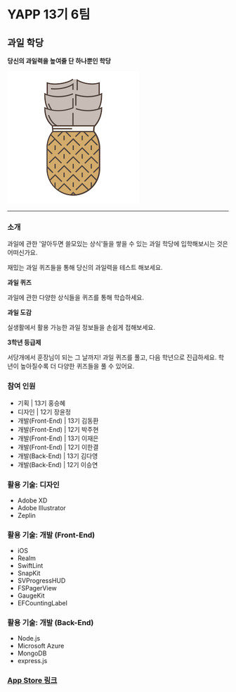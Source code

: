 # YAPP 13기 6팀

## 과일 학당

**당신의 과일력을 높여줄 단 하나뿐인 학당**

![로고](./images/appIcon.png)

---

### 소개

과일에 관한 '알아두면 쓸모있는 상식'들을 쌓을 수 있는 과일 학당에 입학해보시는 것은 어떠신가요.

재밌는 과일 퀴즈들을 통해 당신의 과일력을 테스트 해보세요.

**과일 퀴즈**

과일에 관한 다양한 상식들을 퀴즈를 통해 학습하세요.

**과일 도감**

실생활에서 활용 가능한 과일 정보들을 손쉽게 접해보세요.

**3학년 등급제**

서당개에서 훈장님이 되는 그 날까지! 과일 퀴즈를 풀고, 다음 학년으로 진급하세요. 학년이 높아질수록 더 다양한 퀴즈들을 풀 수 있어요.

### 참여 인원

- 기획 | 13기 홍승혜
- 디자인 | 12기 장윤정
- 개발(Front-End) | 13기 김동환
- 개발(Front-End) | 12기 박주현
- 개발(Front-End) | 13기 이재은
- 개발(Front-End) | 12기 이한결
- 개발(Back-End) | 13기 김다영
- 개발(Back-End) | 12기 이승연

### 활용 기술: 디자인

- Adobe XD
- Adobe Illustrator
- Zeplin

### 활용 기술: 개발 (Front-End)

- iOS
- Realm
- SwiftLint
- SnapKit
- SVProgressHUD
- FSPagerView
- GaugeKit
- EFCountingLabel

### 활용 기술: 개발 (Back-End)

- Node.js
- Microsoft Azure
- MongoDB
- express.js

### [App Store 링크](https://itunes.apple.com/kr/app/%EA%B3%BC%EC%9D%BC-%ED%95%99%EB%8B%B9/id1442496247?mt=8)



